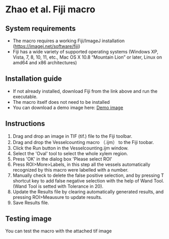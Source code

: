 # Zhao et al. Fiji macro

## System requirements
- The macro requires a working Fiji/ImageJ installation (https://imagej.net/software/fiji)
- Fiji has a wide variety of supported operating systems (Windows XP, Vista, 7, 8, 10, 11, etc., Mac OS X 10.8 “Mountain Lion” or later, Linux on amd64 and x86 architectures)

## Installation guide
- If not already installed, download Fiji from the link above and run the executable.
- The macro itself does not need to be installed
- You can download a demo image here: [Demo image](https://heibox.uni-heidelberg.de/f/c43ac73cf89c40ada6b2/)

## Instructions
1. Drag and drop an image in TIF (tif.) file to the Fiji toolbar. 
2. Drag and drop the Vesselcounting macro （.ijm） to the Fiji toobar.
3. Click the Run button in the Vesselcounting.ijm window.
4. Select the 'Oval' tool to select the whole xylem region.
5. Press 'OK' in the dialog box 'Please select ROI'
6. Press ROI>More>Labels, in this step all the vessels automatically recognized by this macro were labelled with a number.
7. Manually check to delete the false positive selection, and by pressing T shortcut key to add false negative selection with the help of Wand Tool.  (Wand Tool is setted with Tolerance in 20).
8. Update the Results file by clearing automatically generated results, and pressing ROI>Meausure to update results.
9. Save Results file.

## Testing image
You can test the macro with the attached tif image

